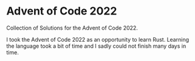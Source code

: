 # Advent of Code 2022
Collection of Solutions for the Advent of Code 2022.

I took the Advent of Code 2022 as an opportunity to learn Rust. Learning the language took a bit of time and I sadly could not finish many days in time.
